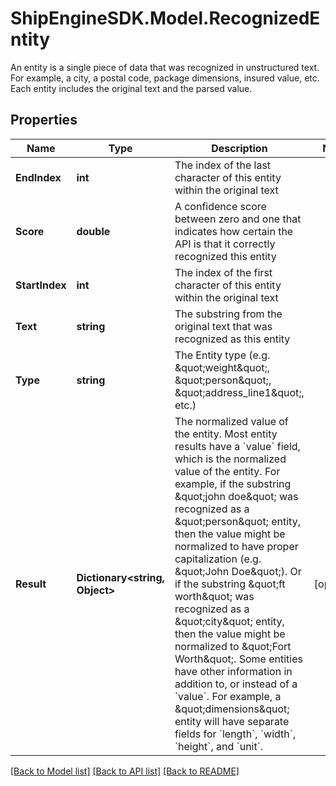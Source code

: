 # ShipEngineSDK.Model.RecognizedEntity
An entity is a single piece of data that was recognized in unstructured text.  For example, a city, a postal code, package dimensions, insured value, etc.  Each entity includes the original text and the parsed value. 

## Properties

Name | Type | Description | Notes
------------ | ------------- | ------------- | -------------
**EndIndex** | **int** | The index of the last character of this entity within the original text | 
**Score** | **double** | A confidence score between zero and one that indicates how certain the API is that it correctly recognized this entity  | 
**StartIndex** | **int** | The index of the first character of this entity within the original text | 
**Text** | **string** | The substring from the original text that was recognized as this entity | 
**Type** | **string** | The Entity type (e.g. \&quot;weight\&quot;, \&quot;person\&quot;, \&quot;address_line1\&quot;, etc.) | 
**Result** | **Dictionary&lt;string, Object&gt;** | The normalized value of the entity.  Most entity results have a &#x60;value&#x60; field, which is the normalized value of the entity.  For example, if the substring \&quot;john doe\&quot; was recognized as a \&quot;person\&quot; entity, then the value might be normalized to have proper capitalization (e.g. \&quot;John Doe\&quot;).  Or if the substring \&quot;ft worth\&quot; was recognized as a \&quot;city\&quot; entity, then the value might be normalized to \&quot;Fort Worth\&quot;.  Some entities have other information in addition to, or instead of a &#x60;value&#x60;.  For example, a \&quot;dimensions\&quot; entity will have separate fields for &#x60;length&#x60;, &#x60;width&#x60;, &#x60;height&#x60;, and &#x60;unit&#x60;.  | [optional] 

[[Back to Model list]](../../README.md#documentation-for-models) [[Back to API list]](../../README.md#documentation-for-api-endpoints) [[Back to README]](../../README.md)

